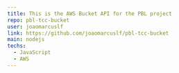```yaml
---
title: This is the AWS Bucket API for the PBL project
repo: pbl-tcc-bucket
user: joaomarcuslf
link: https://github.com/joaomarcuslf/pbl-tcc-bucket
main: nodejs
techs:
  - JavaScript
  - AWS
---
```

